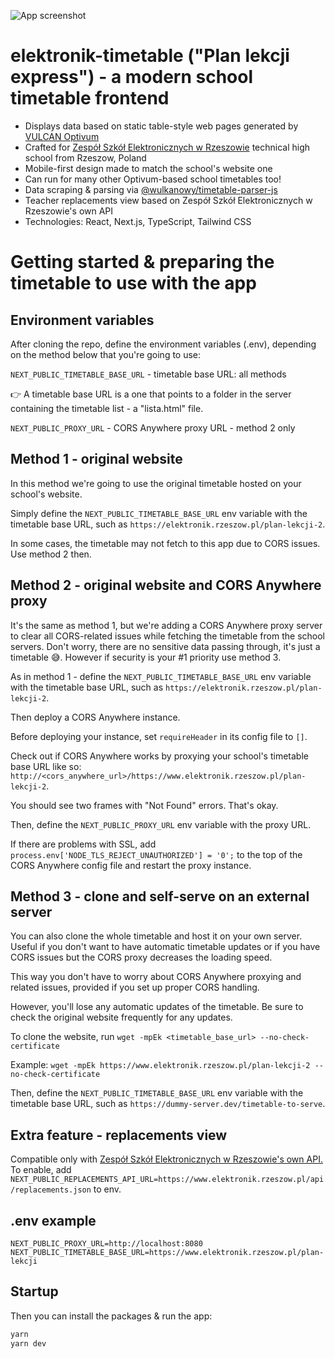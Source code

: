 ![App screenshot](/public/og-image.png)

# elektronik-timetable ("Plan lekcji express") - a modern school timetable frontend

- Displays data based on static table-style web pages generated by [VULCAN Optivum](https://www.vulcan.edu.pl/programy/plan-lekcji-optivum-23)
- Crafted for [Zespół Szkół Elektronicznych w Rzeszowie](https://www.elektronik.rzeszow.pl/) technical high school from Rzeszow, Poland
- Mobile-first design made to match the school's website one
- Can run for many other Optivum-based school timetables too!
- Data scraping & parsing via [@wulkanowy/timetable-parser-js](https://github.com/wulkanowy/timetable-parser-js)
- Teacher replacements view based on Zespół Szkół Elektronicznych w Rzeszowie's own API
- Technologies: React, Next.js, TypeScript, Tailwind CSS

# Getting started & preparing the timetable to use with the app

## Environment variables

After cloning the repo, define the environment variables (.env), depending on the method below that you're going to use:

`NEXT_PUBLIC_TIMETABLE_BASE_URL` - timetable base URL: all methods

👉 A timetable base URL is a one that points to a folder in the server containing the timetable list - a "lista.html" file.

`NEXT_PUBLIC_PROXY_URL` - CORS Anywhere proxy URL - method 2 only

## Method 1 - original website

In this method we're going to use the original timetable hosted on your school's website.

Simply define the `NEXT_PUBLIC_TIMETABLE_BASE_URL` env variable with the timetable base URL, such as `https://elektronik.rzeszow.pl/plan-lekcji-2`.

In some cases, the timetable may not fetch to this app due to CORS issues. Use method 2 then.

## Method 2 - original website and CORS Anywhere proxy

It's the same as method 1, but we're adding a CORS Anywhere proxy server to clear all CORS-related issues while fetching the timetable from the school servers. Don't worry, there are no sensitive data passing through, it's just a timetable 😅. However if security is your #1 priority use method 3.

As in method 1 - define the `NEXT_PUBLIC_TIMETABLE_BASE_URL` env variable with the timetable base URL, such as `https://elektronik.rzeszow.pl/plan-lekcji-2`.

Then deploy a CORS Anywhere instance.

Before deploying your instance, set `requireHeader` in its config file to `[]`.

Check out if CORS Anywhere works by proxying your school's timetable base URL like so: `http://<cors_anywhere_url>/https://www.elektronik.rzeszow.pl/plan-lekcji-2`.

You should see two frames with "Not Found" errors. That's okay.

Then, define the `NEXT_PUBLIC_PROXY_URL` env variable with the proxy URL.

If there are problems with SSL, add `process.env['NODE_TLS_REJECT_UNAUTHORIZED'] = '0';` to the top of the CORS Anywhere config file and restart the proxy instance.

## Method 3 - clone and self-serve on an external server

You can also clone the whole timetable and host it on your own server. Useful if you don't want to have automatic timetable updates or if you have CORS issues but the CORS proxy decreases the loading speed.

This way you don't have to worry about CORS Anywhere proxying and related issues, provided if you set up proper CORS handling.

However, you'll lose any automatic updates of the timetable. Be sure to check the original website frequently for any updates.

To clone the website, run `wget -mpEk <timetable_base_url> --no-check-certificate`

Example: `wget -mpEk https://www.elektronik.rzeszow.pl/plan-lekcji-2 --no-check-certificate`

Then, define the `NEXT_PUBLIC_TIMETABLE_BASE_URL` env variable with the timetable base URL, such as `https://dummy-server.dev/timetable-to-serve`.

## Extra feature - replacements view

Compatible only with [Zespół Szkół Elektronicznych w Rzeszowie's own API.](https://www.elektronik.rzeszow.pl/api/replacements.json)
To enable, add `NEXT_PUBLIC_REPLACEMENTS_API_URL=https://www.elektronik.rzeszow.pl/api/replacements.json` to env.

## .env example

```
NEXT_PUBLIC_PROXY_URL=http://localhost:8080
NEXT_PUBLIC_TIMETABLE_BASE_URL=https://www.elektronik.rzeszow.pl/plan-lekcji
```

## Startup

Then you can install the packages & run the app:

```bash
yarn
yarn dev
```
